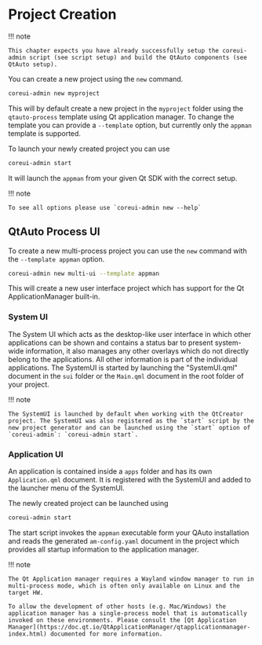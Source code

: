 # Project Creation

!!! note

    This chapter expects you have already successfully setup the coreui-admin script (see script setup) and build the QtAuto components (see QtAuto setup).

You can create a new project using the `new` command.

```sh
coreui-admin new myproject
```

This will by default create a new project in the `myproject` folder using the `qtauto-process` template using Qt application manager. To change the template you can provide a `--template` option, but currently only the `appman` template is supported.

To launch your newly created project you can use

```sh
coreui-admin start
```

It will launch the `appman` from your given Qt SDK with the correct setup.

!!! note

    To see all options please use `coreui-admin new --help`


## QtAuto Process UI

To create a new multi-process project you can use the `new` command with the `--template appman` option.

```sh
coreui-admin new multi-ui --template appman
```

This will create a new user interface project which has support for the Qt ApplicationManager built-in.

### System UI

The System UI which acts as the desktop-like user interface in which other applications can be shown and contains a status bar to present system-wide information, it also manages any other overlays which do not directly belong to the applications. All other information is part of the individual applications. The SystemUI is started by launching the "SystemUI.qml" document in the `sui` folder or the `Main.qml` document in the root folder of your project.

!!! note

    The SystemUI is launched by default when working with the QtCreator project. The SystemUI was also registered as the `start` script by the new project generator and can be launched using the `start` option of `coreui-admin`: `coreui-admin start`.

### Application UI

An application is contained inside a `apps` folder and has its own `Application.qml` document. It is registered with the SystemUI and added to the launcher menu of the SystemUI.


The newly created project can be launched using

```sh
coreui-admin start
```

The start script invokes the `appman` executable form your QAuto installation and reads the generated `am-config.yaml` document in the project which provides all startup information to the application manager.

!!! note

    The Qt Application manager requires a Wayland window manager to run in multi-process mode, which is often only available on Linux and the target HW.

    To allow the development of other hosts (e.g. Mac/Windows) the application manager has a single-process model that is automatically invoked on these environments. Please consult the [Qt Application Manager](https://doc.qt.io/QtApplicationManager/qtapplicationmanager-index.html) documented for more information.
